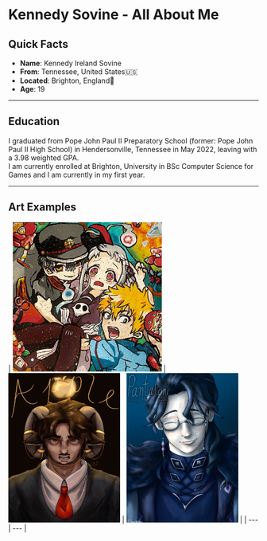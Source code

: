 # Kennedy Sovine - All About Me
## Quick Facts
- **Name**: Kennedy Ireland Sovine
- **From**: Tennessee, United States🇺🇸
- **Located**: Brighton, England🏴󠁧󠁢󠁥󠁮󠁧󠁿
- **Age**: 19
***
## Education
I graduated from Pope John Paul II Preparatory School (former: Pope John Paul II High School) in Hendersonville, Tennessee in May 2022, leaving with a 3.98 weighted GPA. <br>
I am currently enrolled at Brighton, University in BSc Computer Science for Games and I am currently in my first year.
***
## Art Examples
| <img src="/Art/IMG_0344.JPG" width="300" height="300" float= "left"> | <img src="/Art/IMG_0430.JPG" width="225" height="300" float="right"> | <img src="/Art/IMG_0434.JPG" width="225" height="300" float="right"> |
| --- | --- |
